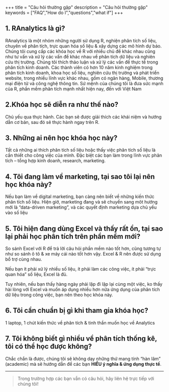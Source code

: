 +++
title = "Câu hỏi thường gặp"
description = "Câu hỏi thường gặp"
keywords = ["FAQ","How do I","questions","what if"]
+++

## 1. RAnalytics là gì?

RAnalytics là một nhóm những người sử dụng R, nghiện phân tích số liệu, chuyên về phân tích, trực quan hóa số liệu & xây dựng các mô hình dự báo. Chúng tôi cung cấp các khóa học về R với nhiều chủ đề khác nhau cũng như tư vấn và xử lý các vấn đề khác nhau về phân tích dữ liệu và nghiên cứu thị trường. Chúng tôi thích thảo luận và xử lý các vấn đề thực tế trong phân tích kinh doanh. Các thành viên có hơn 10 năm kinh nghiệm trong phân tích kinh doanh, khoa học số liệu, nghiên cứu thị trường và phát triển website, trong nhiều lĩnh vực khác nhau, gồm có ngân hàng, Mobile, thương mại điện tử và công nghệ thông tin. Sứ mệnh của chúng tôi là đưa sức mạnh của R, phần mềm phân tích mạnh nhất hiện nay, đến với Việt Nam

## 2.Khóa học sẽ diễn ra như thế nào?

Chủ yếu qua thực hành. Các bạn sẽ được giải thích các khái niệm và hướng dẫn cơ bản, sau đó sẽ thực hành ngay trên R.

## 3. Những ai nên học khóa học này?

Tất cả những ai thích phân tích số liệu hoặc thấy việc phân tích số liệu là cần thiết cho công việc của mình. Đặc biệt các bạn làm trong lĩnh vực phân tích – tổng hợp kinh doanh, research, marketing.

## 4. Tôi đang làm về marketing, tại sao tôi lại nên học khóa này?

Nếu bạn làm về digital marketing, bạn càng nên biết về những kiến thức phân tích số liệu. Hiện giờ, marketing đang và sẽ chuyển sang môt hướng mới là “data-driven marketing”, và các quyết định marketing dựa chủ yếu vào số liệu

## 5. Tôi hiện đang dùng Excel và thấy rất ổn, tại sao lại phải học phân tích trên phần mềm mới?

So sánh Excel với R để trả lời câu hỏi phần mềm nào tốt hơn, cũng tương tự như so sánh ô tô & xe máy cái nào tốt hơn vậy. Excel & R nên được sử dụng bổ trợ cùng nhau.

Nếu bạn ít phải xử lý nhiều số liệu, ít phải làm các công việc, ít phải “trực quan hóa” số liệu, Excel là đủ.

Tuy nhiên, nếu bạn thấy hàng ngày phải lặp đi lặp lại cùng một việc, ko thấy hài lòng với Excel và muốn áp dụng nhiều hơn nữa ứng dụng của phân tích dữ liệu trong công việc, bạn nên theo học khóa này.

## 6. Tôi cần chuẩn bị gì khi tham gia khóa học?

1 laptop, 1 chút kiến thức về phân tích & tinh thần muốn học về Analytics

## 7. Tôi không biết gì nhiều về phân tích thống kê, tôi có thể học được không?

Chắc chắn là được, chúng tôi sẽ không dạy những thứ mang tính “hàn lâm” (academic) mà sẽ hướng dẫn để các bạn **HIỂU ý nghĩa & ứng dụng thực tế**.

---

> Trong trường hợp các bạn vẫn có câu hỏi, hãy liên hệ trực tiếp với chúng tôi!
